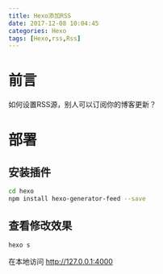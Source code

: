 ```yaml
---
title: Hexo添加RSS
date: 2017-12-08 10:04:45
categories: Hexo
tags: [Hexo,rss,Rss]
---
```


# 前言
如何设置RSS源，别人可以订阅你的博客更新？

# 部署
## 安装插件
``` bash
cd hexo
npm install hexo-generator-feed --save
```

## 查看修改效果
``` bash
hexo s
```
在本地访问 http://127.0.0.1:4000
